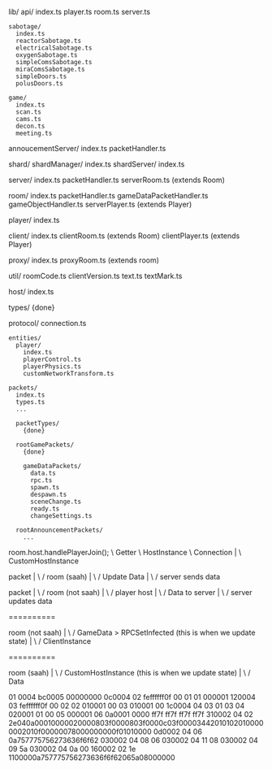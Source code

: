 lib/
  api/
    index.ts
    player.ts
    room.ts
    server.ts

    sabotage/
      index.ts
      reactorSabotage.ts
      electricalSabotage.ts
      oxygenSabotage.ts
      simpleComsSabotage.ts
      miraComsSabotage.ts
      simpleDoors.ts
      polusDoors.ts

    game/
      index.ts
      scan.ts
      cams.ts
      decon.ts
      meeting.ts

  annoucementServer/
    index.ts
    packetHandler.ts

  shard/
    shardManager/
      index.ts
    shardServer/
      index.ts

  server/
    index.ts
    packetHandler.ts
    serverRoom.ts (extends Room)

  room/
    index.ts
    packetHandler.ts
    gameDataPacketHandler.ts
    gameObjectHandler.ts
    serverPlayer.ts (extends Player)

  player/
    index.ts

  client/
    index.ts
    clientRoom.ts (extends Room)
    clientPlayer.ts (extends Player)

  proxy/
    index.ts
    proxyRoom.ts (extends room)

  util/
    roomCode.ts
    clientVersion.ts
    text.ts
    textMark.ts

  host/
    index.ts

  types/
    {done}

  protocol/
    connection.ts

    entities/
      player/
        index.ts
        playerControl.ts
        playerPhysics.ts
        customNetworkTransform.ts

    packets/
      index.ts
      types.ts
      ...

      packetTypes/
        {done}

      rootGamePackets/
        {done}

        gameDataPackets/
          data.ts
          rpc.ts
          spawn.ts
          despawn.ts
          sceneChange.ts
          ready.ts
          changeSettings.ts

      rootAnnouncementPackets/
        ...


room.host.handlePlayerJoin();
     \ Getter 
        \ HostInstance
           \ Connection
           |
           \ CustomHostInstance

packet
 |
\ /
room (saah)
 |
\ /
Update Data
 |
\ /
server sends data



packet
 |
\ /
room (not saah)
 |
\ /
player host
 |
\ /
Data to server
 |
\ /
server updates data

==========

room (not saah)
 |
\ /
GameData > RPCSetInfected (this is when we update state)
 |
\ /
ClientInstance 

==========

room (saah)
 |
\ /
CustomHostInstance (this is when we update state)
 |
\ /
Data




01
0004
bc0005
  00000000
  0c0004
    02
    feffffff0f
    00
    01
      01
      000001
  120004
    03
    feffffff0f
    00
    02
      02
      010001
        00
      03
      010001
        00
  1c0004
    04
    03
    01
    03
      04
      020001
        01
        00
      05
      000001
      06
      0a0001
        0000 ff7f ff7f ff7f ff7f
  310002
    04
    02
      2e040a00010000020000803f0000803f0000c03f000034420101020100000002010f00000078000000000f01010000
  0d0002
    04
    06
    0a757775756273636f6f62
  030002
    04
    08
    06
  030002
    04
    11
    08
  030002
    04
    09
    5a
  030002
    04
    0a
    00
  160002
    02
    1e
    1100000a757775756273636f6f62065a08000000






